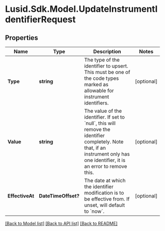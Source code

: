 
# Lusid.Sdk.Model.UpdateInstrumentIdentifierRequest

## Properties

Name | Type | Description | Notes
------------ | ------------- | ------------- | -------------
**Type** | **string** | The type of the identifier to upsert. This must be one of the code types marked as   allowable for instrument identifiers. | [optional] 
**Value** | **string** | The value of the identifier. If set to &#x60;null&#x60;, this will remove the identifier completely.  Note that, if an instrument only has one identifier, it is an error to remove this. | [optional] 
**EffectiveAt** | **DateTimeOffset?** | The date at which the identifier modification is to be effective from. If unset, will  default to &#x60;now&#x60;. | [optional] 

[[Back to Model list]](../README.md#documentation-for-models)
[[Back to API list]](../README.md#documentation-for-api-endpoints)
[[Back to README]](../README.md)

